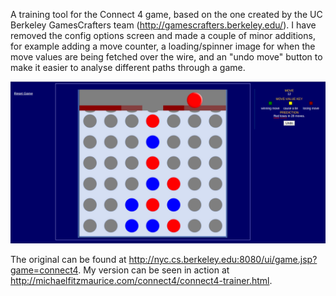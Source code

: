 A training tool for the Connect 4 game, based on the one created by the UC Berkeley GamesCrafters team (http://gamescrafters.berkeley.edu/). I have removed the config options screen and made a couple of minor additions, for example adding a move counter, a loading/spinner image for when the move values are being fetched over the wire, and an "undo move" button to make it easier to analyse different paths through a game. 

![Connect 4 Trainer Screenshot](connect4-trainer-screenshot.png "Connect 4 trainer screenshot")

The original can be found at http://nyc.cs.berkeley.edu:8080/ui/game.jsp?game=connect4. My version can be seen in action at http://michaelfitzmaurice.com/connect4/connect4-trainer.html.
